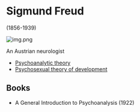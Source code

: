 # Sigmund Freud

(1856-1939)

![img.png](sigmund-freud-01.png)

An Austrian neurologist

- [Psychoanalytic theory](psychoanalytic-theory.md)
- [Psychosexual theory of development]()

## Books

- A General Introduction to Psychoanalysis (1922)